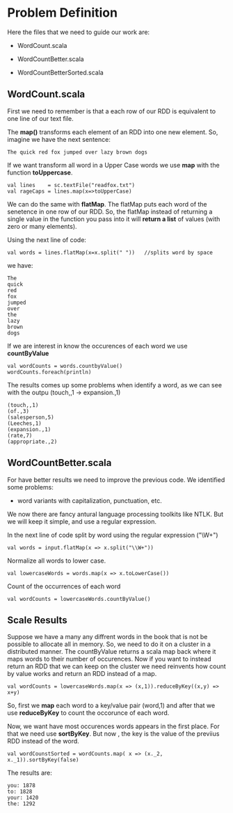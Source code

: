 # Problem Definition

Here the files that we need to guide our work are:

- WordCount.scala

- WordCountBetter.scala

- WordCountBetterSorted.scala

## WordCount.scala
First we need to remember is that a each row of our RDD is equivalent to one line of our text file.

The **map()** transforms each element of an RDD into one new element. So, imagine we have the next sentence:

    The quick red fox jumped over lazy brown dogs
    
If we want transform all word in a Upper Case words we use **map** with the function **toUppercase**. 

    val lines    = sc.textFile("readfox.txt")
    val rageCaps = lines.map(x=>toUpperCase)
    
We can do the same with **flatMap**. The flatMap puts each word of the senetence in one row of our RDD. So, the flatMap instead of returning a single value in the function you pass into it will **return a list** of values (with zero or many elements).

Using the next line of code:

    val words = lines.flatMap(x=x.split(" "))   //splits word by space
    
we have:

    The
    quick
    red
    fox
    jumped 
    over 
    the 
    lazy 
    brown 
    dogs
    
If we are interest in know the occurences of each word we use **countByValue**

    val wordCounts = words.countbyValue()
    wordCounts.foreach(println)

The results comes up some problems when identify a word, as we can see with the outpu (touch,,1 -> expansion.,1)

    (touch,,1)
    (of.,3)
    (salesperson,5)
    (Leeches,1)
    (expansion.,1)
    (rate,7)
    (appropriate.,2)
    
 
## WordCountBetter.scala

For have better results we need to improve the previous code. We identified some problems:

-  word variants with capitalization, punctuation, etc.

We now there are fancy antural language processing toolkits like NTLK. But we will keep it simple, and use a regular expression.

In the next line of code split by word using the regular expression ("\\W+")

    val words = input.flatMap(x => x.split("\\W+"))

Normalize all words to lower case.

    val lowercaseWords = words.map(x => x.toLowerCase())
    
Count of the occurrences of each word

    val wordCounts = lowercaseWords.countByValue()
    
## Scale Results    
    
Suppose we have a many any diffrent words in the book that is not be possible to allocate all in memory. So, we need to do it on a cluster in a distributed manner. The countByValue returns a scala map back where it maps words to their number of occurences. Now if you want to instead return an RDD that we can keep on the cluster we need reinvents how count by value works and return an RDD instead of a map. 

    val wordCounts = lowercaseWords.map(x => (x,1)).reduceByKey((x,y) => x+y)
    
    
So, first we **map** each word to a key/value pair (word,1) and after that we use **reduceByKey** to count the occorunce of each word.

Now, we want have most occurences words appears in the first place. For that we need use **sortByKey**. But now , the key is the value of the previius RDD instead of the word. 

    val wordCounstSorted = wordCounts.map( x => (x._2, x._1)).sortByKey(false)

The results are:

    you: 1878
    to: 1828
    your: 1420
    the: 1292
